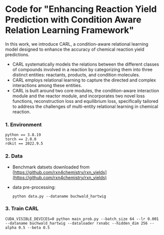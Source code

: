 # Code for "Enhancing Reaction Yield Prediction with Condition Aware Relation Learning Framework"

In this work, we introduce CARL, a condition-aware relational learning model designed to enhance the accuracy of chemical reaction yield predictions. 

- CARL systematically models the relations between the different classes of compounds involved in a reaction by categorizing them into three distinct entities: reactants, products, and condition molecules. 
- CARL employs relational learning to capture the directed and complex interactions among these entities. 
- CARL is built around two core modules, the condition-aware interaction module and the reactor module, and incorporates two novel loss functions, reconstruction loss and equilibrium loss, specifically tailored to address the challenges of multi-entity relational learning in chemical reaction.

### 1. Environment

```
python == 3.8.19
torch == 2.0.0
rdkit == 2022.9.5
```

### 2. Data

- Benchmark datsets downloaded from [https://github.com/rxn4chemistry/rxn_yields](https://github.com/rxn4chemistry/rxn_yields)

- data pre-processing:

  ```
  python data.py --dataname buchwald_hartwig
  ```

### 3. Train CARL

  ```
  CUDA_VISIBLE_DEVICES=0 python main_prob.py --batch_size 64 --lr 0.001 --dataname buchwald_hartwig --dataloader rxnabc --hidden_dim 256 --alpha 0.5 --beta 0.5
  ```
